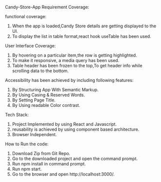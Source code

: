 Candy-Store-App Requirement Coverage:

functional coverage:
1. When the app is loaded,Candy Store details are getting displayed to the UI.
2. To display the list in table format,react hook useTable has been used.

User Interface Coverage:
1. By hovering on a particular item,the row is getting highlighted.
2. To make it responsive, a media query has been used.
3. Table header has been frozen to the top,To get header info while scrolling data to the bottom.

Accessibility has been achieved by including following features:
1. By Structuring App With Semantic Markup.
2. By Using Casing & Reserved Words.
3. By Setting Page Title.
4. By Using readable Color contrast.

Tech Stack:
1. Project Implemented by using React and Javascript.
2. reusability is achieved by using component based architecture.
3. Browser Independent.

How to Run the code:
1. Download Zip from Git Repo.
2. Go to the downloaded project and open the command prompt.
3. Run npm install in command prompt.
4. Run npm start.
5. Go to the browser and open http://localhost:3000/.
